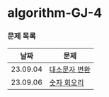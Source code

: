 # algorithm-GJ-4

### 문제 목록

| 날짜       | 문제                       |
|----------|--------------------------|
| 23.09.04 | [대소문자 변환](./09-2주차/0904) |
| 23.09.06 | [숫자 회오리](./09-2주차/0905)   |


